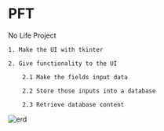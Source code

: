 # PFT
No Life Project

    1. Make the UI with tkinter
    
    2. Give functionality to the UI
    
        2.1 Make the fields input data
        
        2.2 Store those inputs into a database

        2.3 Retrieve database content

![erd](https://github.com/Sansith31/nlp/assets/56215884/df373de5-5179-42c0-86f5-9081e181fec5)
